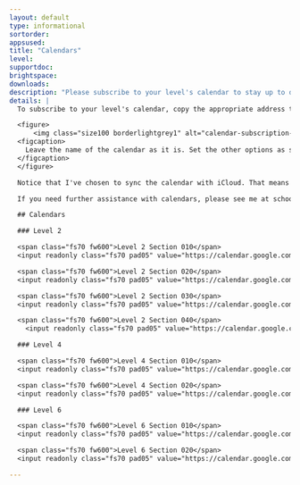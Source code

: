 ```yaml
---
layout: default
type: informational
sortorder:
appsused:
title: "Calendars"
level: 
supportdoc:
brightspace: 
downloads:
description: "Please subscribe to your level's calendar to stay up to date with your schedule and other important dates."
details: |
  To subscribe to your level's calendar, copy the appropriate address to use with your favourite calendar application. In Apple Calendar, for instance, go <span class="command">File > New Calendar Subscription...</span> then paste provided URL. Once you've done so, you'll see these options.

  <figure>
      <img class="size100 borderlightgrey1" alt="calendar-subscription-settings" src="/images/calendars/calendar-subscribe.jpg">
  <figcaption>
    Leave the name of the calendar as it is. Set the other options as shown here.
  </figcaption>
  </figure>

  Notice that I've chosen to sync the calendar with iCloud. That means that they'll sync with all devices using the same iCloud account.

  If you need further assistance with calendars, please see me at school.

  ## Calendars

  ### Level 2

  <span class="fs70 fw600">Level 2 Section 010</span>
  <input readonly class="fs70 pad05" value="https://calendar.google.com/calendar/ical/algonquindesign.ca_rkq8kobk3t3rf97qebuoe16r6k%40group.calendar.google.com/public/basic.ics">

  <span class="fs70 fw600">Level 2 Section 020</span>
  <input readonly class="fs70 pad05" value="https://calendar.google.com/calendar/ical/algonquindesign.ca_asuo1ushf9a62v5508h0p0ijf8%40group.calendar.google.com/public/basic.ics">

  <span class="fs70 fw600">Level 2 Section 030</span>
  <input readonly class="fs70 pad05" value="https://calendar.google.com/calendar/ical/algonquindesign.ca_13b5pe9neshnv707sl0eg1fdr4%40group.calendar.google.com/public/basic.ics">

  <span class="fs70 fw600">Level 2 Section 040</span>
    <input readonly class="fs70 pad05" value="https://calendar.google.com/calendar/ical/algonquindesign.ca_inksih0s57r5pgl3c1a58spbqo%40group.calendar.google.com/public/basic.ics">

  ### Level 4

  <span class="fs70 fw600">Level 4 Section 010</span>
  <input readonly class="fs70 pad05" value="https://calendar.google.com/calendar/ical/algonquindesign.ca_aq8bth96ov8qktorncef67asag%40group.calendar.google.com/public/basic.ics">

  <span class="fs70 fw600">Level 4 Section 020</span>
  <input readonly class="fs70 pad05" value="https://calendar.google.com/calendar/ical/algonquindesign.ca_sqtrbse2f3q9i0eqr6uftsslps%40group.calendar.google.com/public/basic.ics">

  ### Level 6

  <span class="fs70 fw600">Level 6 Section 010</span>
  <input readonly class="fs70 pad05" value="https://calendar.google.com/calendar/ical/algonquindesign.ca_uns4g4b9rsbhcss0p8bs0804g8%40group.calendar.google.com/public/basic.ics">

  <span class="fs70 fw600">Level 6 Section 020</span>
  <input readonly class="fs70 pad05" value="https://calendar.google.com/calendar/ical/algonquindesign.ca_suvdes1e34djdjihutcjgveqj4%40group.calendar.google.com/public/basic.ics">

---
```

